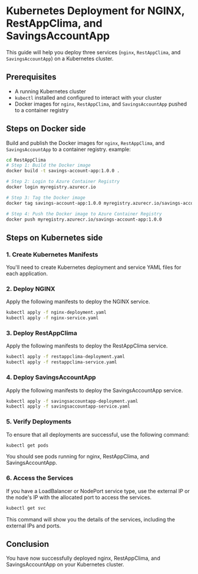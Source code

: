 # Kubernetes Deployment for NGINX, RestAppClima, and SavingsAccountApp

This guide will help you deploy three services (`nginx`, `RestAppClima`, and `SavingsAccountApp`) on a Kubernetes cluster.

## Prerequisites

- A running Kubernetes cluster
- `kubectl` installed and configured to interact with your cluster
- Docker images for `nginx`, `RestAppClima`, and `SavingsAccountApp` pushed to a container registry

## Steps on Docker side
Build and publish the Docker images for `nginx`, `RestAppClima`, and `SavingsAccountApp` to a container registry.
example:
```bash
cd RestAppClima
# Step 1: Build the Docker image
docker build -t savings-account-app:1.0.0 .

# Step 2: Login to Azure Container Registry
docker login myregistry.azurecr.io

# Step 3: Tag the Docker image
docker tag savings-account-app:1.0.0 myregistry.azurecr.io/savings-account-app:1.0.0

# Step 4: Push the Docker image to Azure Container Registry
docker push myregistry.azurecr.io/savings-account-app:1.0.0
```

## Steps on Kubernetes side

### 1. Create Kubernetes Manifests

You'll need to create Kubernetes deployment and service YAML files for each application.

### 2. Deploy NGINX

Apply the following manifests to deploy the NGINX service.

```bash
kubectl apply -f nginx-deployment.yaml
kubectl apply -f nginx-service.yaml
```

### 3. Deploy RestAppClima
Apply the following manifests to deploy the RestAppClima service.

``` bash
kubectl apply -f restappclima-deployment.yaml
kubectl apply -f restappclima-service.yaml
```
### 4. Deploy SavingsAccountApp
Apply the following manifests to deploy the SavingsAccountApp service.

```bash
kubectl apply -f savingsaccountapp-deployment.yaml
kubectl apply -f savingsaccountapp-service.yaml
```
### 5. Verify Deployments
To ensure that all deployments are successful, use the following command:

``` bash
kubectl get pods
```
You should see pods running for nginx, RestAppClima, and SavingsAccountApp.

### 6. Access the Services
If you have a LoadBalancer or NodePort service type, use the external IP or the node's IP with the allocated port to access the services.

```bash
kubectl get svc
```
This command will show you the details of the services, including the external IPs and ports.

## Conclusion
You have now successfully deployed nginx, RestAppClima, and SavingsAccountApp on your Kubernetes cluster.